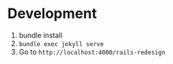 # Development

1. bundle install
2. `bundle exec jekyll serve`
3. Go to `http://localhost:4000/rails-redesign`
